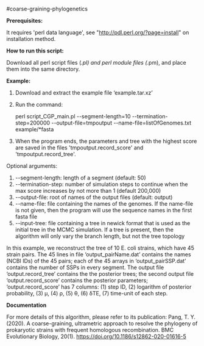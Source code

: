 #coarse-graining-phylogenetics



**Prerequisites:**

It requires 'perl data language', see "http://pdl.perl.org/?page=install" on installation method.



**How to run this script:**

Download all perl script files (*.pl) and perl module files (*.pm), and place them into the same directory.



**Example:**

1. Download and extract the example file ‘example.tar.xz’
2. Run the command:
	
	perl script_CGP_main.pl --segment-length=10 --termination-step=200000 --output-file=tmpoutput  --name-file=listOfGenomes.txt  example/*fasta

3. When the program ends, the parameters and tree with the highest score are saved in the files 'tmpoutput.record_score' and 'tmpoutput.record_tree'.

Optional arguments:
1. --segment-length: length of a segment (default: 50)
2. --termination-step: number of simulation steps to continue when the max score increases by not more than 1 (default 200,000)
3. --output-file: root of names of the output files (default: output)
4. --name-file: file containing the names of the genomes. If the name-file is not given, then the program will use the sequence names in the first fasta file
5. --input-tree: file containing a tree in newick format that is used as the initial tree in the MCMC simulation. If a tree is present, then the algorithm will only vary the branch length, but not the tree topology

In this example, we reconstruct the tree of 10 E. coli strains, which have 45 strain pairs. The 45 lines in file ‘output_pairName.dat’ contains the names (NCBI IDs) of the 45 pairs; each of the 45 arrays in ‘output_pairSSP.dat’ contains the number of SSPs in every segment. The output file ‘output.record_tree’ contains the the posterior trees; the second output file ‘output.record_score’ contains the posterior parameters; ‘output.record_score’ has 7 columns: (1) step ID, (2) logarithm of posterior probability, (3) μ, (4) ρ, (5) θ, (6) δTE, (7) time-unit of each step.

**Documentation**

For more details of this algorithm, please refer to its publication:
Pang, T. Y. (2020). A coarse-graining, ultrametric approach to resolve the phylogeny of prokaryotic strains with frequent homologous recombination. BMC Evolutionary Biology, 20(1). https://doi.org/10.1186/s12862-020-01616-5
